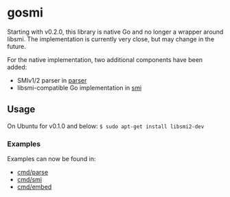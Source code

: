 # gosmi

Starting with v0.2.0, this library is native Go and no longer a wrapper around libsmi. The implementation is currently very close, but may change in the future.

For the native implementation, two additional components have been added:

* SMIv1/2 parser in [parser](parser)
* libsmi-compatible Go implementation in [smi](smi)

## Usage

On Ubuntu for v0.1.0 and below: `$ sudo apt-get install libsmi2-dev`

### Examples

Examples can now be found in:

* [cmd/parse](cmd/parse)
* [cmd/smi](cmd/smi)
* [cmd/embed](cmd/embed)
